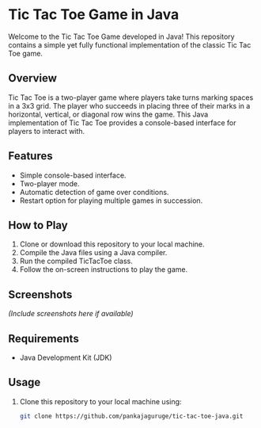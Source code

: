 # Tic Tac Toe Game in Java

Welcome to the Tic Tac Toe Game developed in Java! This repository contains a simple yet fully functional implementation of the classic Tic Tac Toe game.

## Overview

Tic Tac Toe is a two-player game where players take turns marking spaces in a 3x3 grid. The player who succeeds in placing three of their marks in a horizontal, vertical, or diagonal row wins the game. This Java implementation of Tic Tac Toe provides a console-based interface for players to interact with.

## Features

- Simple console-based interface.
- Two-player mode.
- Automatic detection of game over conditions.
- Restart option for playing multiple games in succession.

## How to Play

1. Clone or download this repository to your local machine.
2. Compile the Java files using a Java compiler.
3. Run the compiled TicTacToe class.
4. Follow the on-screen instructions to play the game.

## Screenshots

*(Include screenshots here if available)*

## Requirements

- Java Development Kit (JDK)

## Usage

1. Clone this repository to your local machine using:
   ```bash
   git clone https://github.com/pankajaguruge/tic-tac-toe-java.git
